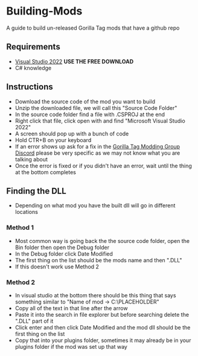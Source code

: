 # Building-Mods
A guide to build un-released Gorilla Tag mods that have a github repo

## Requirements
* [Visual Studio 2022](https://visualstudio.microsoft.com/downloads/) **USE THE FREE DOWNLOAD**
* C# knowledge

## Instructions
* Download the source code of the mod you want to build
* Unzip the downloaded file, we will call this "Source Code Folder"
* In the source code folder find a file with .CSPROJ at the end
* Right click that file, click open with and find "Microsoft Visual Studio 2022"
* A screen should pop up with a bunch of code
* Hold CTR+B on your keyboard
* If an error shows up ask for a fix in the [Gorilla Tag Modding Group Discord](https://discord.com/invite/bucBZEdxce) please be very specific as we may not know what you are talking about
* Once the error is fixed or if you didn't have an error, wait until the thing at the bottom completes

## Finding the DLL
* Depending on what mod you have the built dll will go in different locations

### Method 1
* Most common way is going back the the source code folder, open the Bin folder then open the Debug folder
* In the Debug folder click Date Modified
* The first thing on the list should be the mods name and then ".DLL"
* If this doesn't work use Method 2

### Method 2
* In visual studio at the bottom there should be this thing that says something similar to "Name of mod -> C:\PLACEHOLDER"
* Copy all of the text in that line after the arrow
* Paste it into the search in file explorer but before searching delete the ".DLL" part of it
* Click enter and then click Date Modified and the mod dll should be the first thing on the list
* Copy that into your plugins folder, sometimes it may already be in your plugins folder if the mod was set up that way
